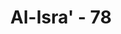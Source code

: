 ---
title: "Al-Isra' - 78"
no: 78
arabic_no: ٧٨
ayah: اَقِمِ الصَّلٰوةَ لِدُلُوْكِ الشَّمْسِ اِلٰى غَسَقِ الَّيْلِ وَقُرْاٰنَ الْفَجْرِۗ اِنَّ قُرْاٰنَ الْفَجْرِ كَانَ مَشْهُوْدًا 
translation: "Laksanakanlah salat sejak matahari tergelincir sampai gelapnya malam dan (laksanakan pula salat) Subuh. Sungguh, salat subuh itu disaksikan (oleh malaikat)."
tafsir: "Ayat ini memerintahkan agar Rasulullah saw mendirikan salat sesudah matahari tergelincir sampai gelap malam, dan mendirikan salat Subuh. Maksudnya ialah mendirikan salat lima waktu, yaitu salat Zuhur, Asar, Magrib, Isya, dan Subuh.\n\nMelaksanakan salat lima waktu ialah mengerjakan dan menunaikannya lengkap dengan rukun-rukun dan syarat-syaratnya, terus menerus dikerjakan, sesuai dengan perintah Allah, lahiriah maupun batiniah. Yang dimaksud lahiriah ialah mengerjakan salat sesuai dengan ketentuan yang ditetapkan agama. Sedangkan batiniah ialah mengerjakan salat dengan penuh kekhu-syukan, karena merasakan keagungan dan kekuasaan Allah yang menguasai dan menciptakan seluruh alam ini. Rasulullah saw memerintahkan kaum Muslimin menyembah Allah dalam keadaan seakan-akan melihat Allah swt. Itulah ihsan sebagaimana sabda Rasulullah:\n\nIhsan adalah bahwa engkau menyembah Allah, seolah-olah engkau melihat-Nya. Jika engkau tidak dapat melihat-Nya, maka sesungguhnya Dia melihat engkau. (Riwayat Muslim dari Abu Hurairah)\n\nApabila seorang hamba Allah mengerjakan salat lima waktu, berarti ia telah mengerjakan salah satu rukun Islam, sesuai hadis Nabi saw:\n\nIslam didirikan di atas lima: syahadat bahwa tidak ada tuhan selain Allah dan bahwa Muhammad adalah utusan Allah, mendirikan salat, membayar zakat, puasa Ramadan, dan berhaji ke Baitullah bagi yang mampu melakukan perjalanan. (Riwayat Muslim dari 'Abdullah bin 'Umar r.a.)\n\nDalam ayat ini diterangkan bahwa salat Subuh itu disaksikan oleh para malaikat. Maksudnya ialah pada waktu subuh itu malaikat penjaga malam bertemu dengan malaikat penjaga siang untuk pergantian tugas, dan kedua-nya melaporkan kepada Allah bahwa orang yang bersangkutan sedang melakukan salat ketika mereka tinggalkan, sebagaimana diterangkan dalam hadis Nabi saw:\n\nDari Abu Hurairah, bahwasanya Nabi saw bersabda, \"Malaikat malam dan siang bergantian dalam tugasnya. Mereka berkumpul pada waktu salat Subuh dan salat Asar. Maka naiklah malaikat yang menjagamu pada malam hari, dan Tuhan bertanya kepada mereka (padahal Allah lebih mengetahui tentang kamu), \"Bagaimana keadaan hamba-Ku waktu engkau tinggalkan?\" Para malaikat menjawab, \"Kami datang kepada mereka, mereka dalam keadaan salat dan kami tinggalkan mereka, mereka pun dalam keadaan salat pula.\" (Riwayat al-Bukhari dan Muslim) )\n\nMengenai keutamaan mengerjakan salat Subuh pada awal waktunya, ar-Razi berkata, \"Sesungguhnya pada waktu subuh itu manusia menyaksikan tanda-tanda kekuasaan Allah dan kebesaran hikmah-Nya di langit dan di bumi. Pada waktu itu, sinar matahari yang terang benderang menyapu kegelapan malam, waktu itu bangunlah orang yang sedang tidur dan panca inderanya kembali bekerja setelah terlena selama mereka tidur.\""
---